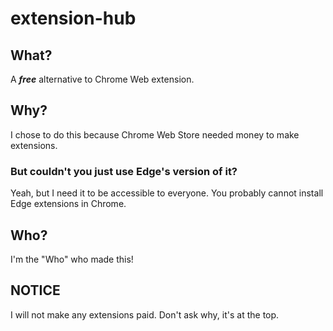 # extension-hub

## What?

A ***free*** alternative to Chrome Web extension.

## Why?

I chose to do this because Chrome Web Store needed money to make extensions.

### But couldn't you just use Edge's version of it?

Yeah, but I need it to be accessible to everyone. You probably cannot install Edge extensions in Chrome.

## Who?

I'm the "Who" who made this!

## NOTICE
I will not make any extensions paid. Don't ask why, it's at the top.
